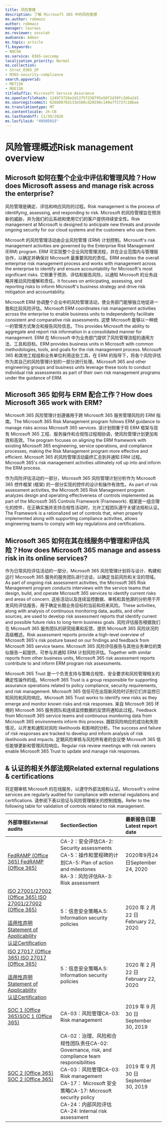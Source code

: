```yaml
---
title: 风险管理
description: 了解 Microsoft 365 中的风险管理
ms.author: robmazz
author: robmazz
manager: laurawi
ms.reviewer: sosstah
audience: Admin
ms.topic: article
f1.keywords:
- NOCSH
ms.service: O365-seccomp
localization_priority: Normal
ms.collection:
- Strat_O365_IP
- M365-security-compliance
search.appverid:
- MET150
- MOE150
titleSuffix: Microsoft Service Assurance
ms.openlocfilehash: 124973726e2d1375f238795a50f2d39fc3d6a2d1
ms.sourcegitcommit: 626b0076d133e588cd28598c149a7f272fc18bae
ms.translationtype: MT
ms.contentlocale: zh-CN
ms.lasthandoff: 11/30/2020
ms.locfileid: "49505915"
---
```

# <a name="risk-management-overview"></a><span data-ttu-id="9c0c3-103">风险管理概述</span><span class="sxs-lookup"><span data-stu-id="9c0c3-103">Risk management overview</span></span>

## <a name="how-does-microsoft-assess-and-manage-risk-across-the-enterprise"></a><span data-ttu-id="9c0c3-104">Microsoft 如何在整个企业中评估和管理风险？</span><span class="sxs-lookup"><span data-stu-id="9c0c3-104">How does Microsoft assess and manage risk across the enterprise?</span></span>

<span data-ttu-id="9c0c3-105">风险管理是确定、评估和响应风险的过程。</span><span class="sxs-lookup"><span data-stu-id="9c0c3-105">Risk management is the process of identifying, assessing, and responding to risk.</span></span> <span data-ttu-id="9c0c3-106">Microsoft 的风险管理旨在预测新的威胁，并为我们的云系统和使用它们的客户提供持续安全性。</span><span class="sxs-lookup"><span data-stu-id="9c0c3-106">Risk management at Microsoft is designed to anticipate new threats and provide ongoing security for our cloud systems and the customers who use them.</span></span>

<span data-ttu-id="9c0c3-107">Microsoft 的风险管理活动由企业风险管理 (ERM) 计划控制。</span><span class="sxs-lookup"><span data-stu-id="9c0c3-107">Microsoft's risk management activities are governed by the Enterprise Risk Management (ERM) program.</span></span> <span data-ttu-id="9c0c3-108">ERM 可实现整个企业风险管理流程，并在企业范围内与管理层协作，以确定并确保对 Microsoft 最重要风险的责任。</span><span class="sxs-lookup"><span data-stu-id="9c0c3-108">ERM enables the overall enterprise risk management process and works with management across the enterprise to identify and ensure accountability for Microsoft's most significant risks.</span></span> <span data-ttu-id="9c0c3-109">它侧重于预测、评估和报告风险，以通知 Microsoft 的业务战略并推动风险缓解和责任。</span><span class="sxs-lookup"><span data-stu-id="9c0c3-109">It focuses on anticipating, assessing, and reporting risks to inform Microsoft's business strategy and drive risk mitigation and accountability.</span></span>

<span data-ttu-id="9c0c3-110">Microsoft ERM 协调整个企业中的风险管理活动，使业务部门能够独立地促进一致和比较风险评估。</span><span class="sxs-lookup"><span data-stu-id="9c0c3-110">Microsoft ERM coordinates risk management activities across the enterprise to enable business units to independently facilitate consistent and comparative risk assessments.</span></span> <span data-ttu-id="9c0c3-111">这使 Microsoft 能够以一种统一的管理方式聚合和报告风险信息。</span><span class="sxs-lookup"><span data-stu-id="9c0c3-111">This provides Microsoft the ability to aggregate and report risk information in a consolidated manner for management.</span></span> <span data-ttu-id="9c0c3-112">ERM 在 Microsoft 中为业务部门提供了风险管理流程的通用方法、工具和目标。</span><span class="sxs-lookup"><span data-stu-id="9c0c3-112">ERM provides business units in Microsoft with common methodologies, tools, and goals for the risk management process.</span></span> <span data-ttu-id="9c0c3-113">Microsoft 365 和其他工程组和业务单位利用这些工具，在 ERM 的指导下，将各个风险评估作为其自己的风险管理计划的一部分进行处理。</span><span class="sxs-lookup"><span data-stu-id="9c0c3-113">Microsoft 365 and other engineering groups and business units leverage these tools to conduct individual risk assessments as part of their own risk management programs under the guidance of ERM.</span></span>

## <a name="how-does-microsoft-365-work-with-erm"></a><span data-ttu-id="9c0c3-114">Microsoft 365 如何与 ERM 配合工作？</span><span class="sxs-lookup"><span data-stu-id="9c0c3-114">How does Microsoft 365 work with ERM?</span></span>

<span data-ttu-id="9c0c3-115">Microsoft 365 风险管理计划遵循用于跨 Microsoft 365 服务管理风险的 ERM 指南。</span><span class="sxs-lookup"><span data-stu-id="9c0c3-115">The Microsoft 365 Risk Management program follows ERM guidance to manage risks across Microsoft 365 services.</span></span> <span data-ttu-id="9c0c3-116">该计划侧重于将 ERM 框架与现有 Microsoft 365 工程、服务操作和合规性过程相协调，使风险管理计划更加有效和高效。</span><span class="sxs-lookup"><span data-stu-id="9c0c3-116">The program focuses on aligning the ERM framework with existing Microsoft 365 engineering, service operations, and compliance processes, making the Risk Management program more effective and efficient.</span></span> <span data-ttu-id="9c0c3-117">Microsoft 365 的风险管理活动最终汇总到并通知 ERM 过程。</span><span class="sxs-lookup"><span data-stu-id="9c0c3-117">Microsoft 365's risk management activities ultimately roll up into and inform the ERM process.</span></span>

<span data-ttu-id="9c0c3-118">作为风险评估活动的一部分，Microsoft 365 风险管理计划分析作为 Microsoft 365 控件框架 (框架) 的一部分实现的控件的设计和操作有效性。</span><span class="sxs-lookup"><span data-stu-id="9c0c3-118">As part of risk assessment activities, the Microsoft 365 Risk Management program analyzes design and operating effectiveness of controls implemented as part of the Microsoft 365 Controls Framework (Framework).</span></span> <span data-ttu-id="9c0c3-119">框架是一组合理化的控件，在正确实施并支持合规性活动时，允许工程团队遵守关键法规和认证。</span><span class="sxs-lookup"><span data-stu-id="9c0c3-119">The Framework is a rationalized set of controls that, when properly implemented along with supporting compliance activities, allows engineering teams to comply with key regulations and certifications.</span></span>

## <a name="how-does-microsoft-365-manage-and-assess-risk-in-its-online-services"></a><span data-ttu-id="9c0c3-120">Microsoft 365 如何在其在线服务中管理和评估风险？</span><span class="sxs-lookup"><span data-stu-id="9c0c3-120">How does Microsoft 365 manage and assess risk in its online services?</span></span>

<span data-ttu-id="9c0c3-121">作为日常风险评估活动的一部分，Microsoft 365 风险管理计划将与设计、构建和运行 Microsoft 365 服务的服务团队进行访谈，以确定当前风险和关注的领域。</span><span class="sxs-lookup"><span data-stu-id="9c0c3-121">As part of ongoing risk assessment activities, the Microsoft 365 Risk Management program conducts interviews with the service teams that design, build, and operate Microsoft 365 services to identify current risks and areas of concern.</span></span> <span data-ttu-id="9c0c3-122">这些活动以及连续监控数据、审核和其他源的分析用于开发风险评估报告，用于确定长期业务目标的当前和将来风险。</span><span class="sxs-lookup"><span data-stu-id="9c0c3-122">These activities, along with analysis of continuous monitoring data, audits, and other sources, are used to develop risk assessment reports that identify current and possible future risks to long-term business goals.</span></span> <span data-ttu-id="9c0c3-123">风险评估报告根据我们在 Microsoft 365 服务团队的研究结果和反馈，提供 Microsoft 365 风险状况的高级概述。</span><span class="sxs-lookup"><span data-stu-id="9c0c3-123">Risk assessment reports provide a high-level overview of Microsoft 365's risk posture based on our findings and feedback from Microsoft 365 service teams.</span></span> <span data-ttu-id="9c0c3-124">Microsoft 365 风险评估报告与其他业务单位的类似报告一起提供，可参与并通知 ERM 计划风险评估。</span><span class="sxs-lookup"><span data-stu-id="9c0c3-124">Together with similar reports from other business units, Microsoft 365 risk assessment reports contribute to and inform ERM program risk assessments.</span></span>

<span data-ttu-id="9c0c3-125">Microsoft 365 Trust 是一个负责支持与策略合规性、安全要求和风险管理相关的确定性操作的组。</span><span class="sxs-lookup"><span data-stu-id="9c0c3-125">Microsoft 365 Trust is a group responsible for supporting assurance operations related to policy compliance, security requirements, and risk management.</span></span> <span data-ttu-id="9c0c3-126">Microsoft 365 信任可在出现新风险时识别它们并监控已知风险和风险响应。</span><span class="sxs-lookup"><span data-stu-id="9c0c3-126">Microsoft 365 Trust works to identify new risks as they emerge and monitor known risks and risk responses.</span></span> <span data-ttu-id="9c0c3-127">来自 Microsoft 365 环境的 Microsoft 365 服务团队和连续监控数据的反馈将通知此过程。</span><span class="sxs-lookup"><span data-stu-id="9c0c3-127">Feedback from Microsoft 365 service teams and continuous monitoring data from Microsoft 365 environments inform this process.</span></span> <span data-ttu-id="9c0c3-128">跟踪风险响应的成功和失败情况，以开发和通知对风险 likelihoods 和影响的分析。</span><span class="sxs-lookup"><span data-stu-id="9c0c3-128">The success and failure of risk responses are tracked to develop and inform analysis of risk likelihoods and impacts.</span></span> <span data-ttu-id="9c0c3-129">定期风险审核与风险所有者的会议使 Microsoft 365 信任能够更新和管理风险响应。</span><span class="sxs-lookup"><span data-stu-id="9c0c3-129">Regular risk review meetings with risk owners enable Microsoft 365 Trust to update and manage risk responses.</span></span>

## <a name="related-external-regulations--certifications"></a><span data-ttu-id="9c0c3-130">& 认证的相关外部法规</span><span class="sxs-lookup"><span data-stu-id="9c0c3-130">Related external regulations & certifications</span></span>

<span data-ttu-id="9c0c3-131">将定期审核 Microsoft 的在线服务，以遵守外部法规和认证。</span><span class="sxs-lookup"><span data-stu-id="9c0c3-131">Microsoft's online services are regularly audited for compliance with external regulations and certifications.</span></span> <span data-ttu-id="9c0c3-132">请参阅下表以验证与风险管理相关的控制措施。</span><span class="sxs-lookup"><span data-stu-id="9c0c3-132">Refer to the following table for validation of controls related to risk management.</span></span>

| <span data-ttu-id="9c0c3-133">**外部审核**</span><span class="sxs-lookup"><span data-stu-id="9c0c3-133">**External audits**</span></span> | <span data-ttu-id="9c0c3-134">**Section**</span><span class="sxs-lookup"><span data-stu-id="9c0c3-134">**Section**</span></span> | <span data-ttu-id="9c0c3-135">**最新报告日期**</span><span class="sxs-lookup"><span data-stu-id="9c0c3-135">**Latest report date**</span></span> |
|:--------------------|:------------|:-----------------------|
| [<span data-ttu-id="9c0c3-136">FedRAMP (Office 365) </span><span class="sxs-lookup"><span data-stu-id="9c0c3-136">FedRAMP (Office 365)</span></span>](https://compliance.microsoft.com/compliancemanager) | <span data-ttu-id="9c0c3-137">CA-2：安全评估</span><span class="sxs-lookup"><span data-stu-id="9c0c3-137">CA-2: Security assessments</span></span> <br> <span data-ttu-id="9c0c3-138">CA-5：操作和里程碑的计划</span><span class="sxs-lookup"><span data-stu-id="9c0c3-138">CA-5: Plan of action and milestones</span></span> <br> <span data-ttu-id="9c0c3-139">RA-3：风险评估</span><span class="sxs-lookup"><span data-stu-id="9c0c3-139">RA-3: Risk assessment</span></span> | <span data-ttu-id="9c0c3-140">2020年9月24日</span><span class="sxs-lookup"><span data-stu-id="9c0c3-140">September 24, 2020</span></span> |
| [<span data-ttu-id="9c0c3-141">ISO 27001/27002 (Office 365) </span><span class="sxs-lookup"><span data-stu-id="9c0c3-141">ISO 27001/27002 (Office 365)</span></span>](https://servicetrust.microsoft.com/ViewPage/MSComplianceGuideV3?command=Download&downloadType=Document&downloadId=d7864d4f-e053-4cc4-a964-fa526d07c3be&tab=7027ead0-3d6b-11e9-b9e1-290b1eb4cdeb&docTab=7027ead0-3d6b-11e9-b9e1-290b1eb4cdeb_ISO_Reports) <br><br> [<span data-ttu-id="9c0c3-142">适用性声明</span><span class="sxs-lookup"><span data-stu-id="9c0c3-142">Statement of Applicability</span></span>](https://servicetrust.microsoft.com/ViewPage/MSComplianceGuide?command=Download&downloadType=Document&downloadId=8ee1e46b-2ada-4e7b-bb7d-4c55a8cb6fcd&docTab=4ce99610-c9c0-11e7-8c2c-f908a777fa4d_ISO_Reports) <br> [<span data-ttu-id="9c0c3-143">认证</span><span class="sxs-lookup"><span data-stu-id="9c0c3-143">Certification</span></span>](https://servicetrust.microsoft.com/ViewPage/MSComplianceGuideV3?command=Download&downloadType=Document&downloadId=1e84a14a-2468-45ac-9412-5e53250d57ec&tab=7027ead0-3d6b-11e9-b9e1-290b1eb4cdeb&docTab=7027ead0-3d6b-11e9-b9e1-290b1eb4cdeb_ISO_Reports) | <span data-ttu-id="9c0c3-144">5：信息安全策略</span><span class="sxs-lookup"><span data-stu-id="9c0c3-144">A.5: Information security policies</span></span> | <span data-ttu-id="9c0c3-145">2020 年 2 月 22 日</span><span class="sxs-lookup"><span data-stu-id="9c0c3-145">February 22, 2020</span></span> |
| [<span data-ttu-id="9c0c3-146">ISO 27017 (Office 365) </span><span class="sxs-lookup"><span data-stu-id="9c0c3-146">ISO 27017 (Office 365)</span></span>](https://servicetrust.microsoft.com/ViewPage/MSComplianceGuideV3?command=Download&downloadType=Document&downloadId=d7864d4f-e053-4cc4-a964-fa526d07c3be&tab=7027ead0-3d6b-11e9-b9e1-290b1eb4cdeb&docTab=7027ead0-3d6b-11e9-b9e1-290b1eb4cdeb_ISO_Reports) <br><br> [<span data-ttu-id="9c0c3-147">适用性声明</span><span class="sxs-lookup"><span data-stu-id="9c0c3-147">Statement of Applicability</span></span>](https://servicetrust.microsoft.com/ViewPage/MSComplianceGuide?command=Download&downloadType=Document&downloadId=8ee1e46b-2ada-4e7b-bb7d-4c55a8cb6fcd&docTab=4ce99610-c9c0-11e7-8c2c-f908a777fa4d_ISO_Reports) <br> [<span data-ttu-id="9c0c3-148">认证</span><span class="sxs-lookup"><span data-stu-id="9c0c3-148">Certification</span></span>](https://servicetrust.microsoft.com/ViewPage/MSComplianceGuideV3?command=Download&downloadType=Document&downloadId=70de0999-5451-43a3-9ef4-761e8fbfb1a3&tab=7027ead0-3d6b-11e9-b9e1-290b1eb4cdeb&docTab=7027ead0-3d6b-11e9-b9e1-290b1eb4cdeb_ISO_Reports) | <span data-ttu-id="9c0c3-149">5：信息安全策略</span><span class="sxs-lookup"><span data-stu-id="9c0c3-149">A.5: Information security policies</span></span> | <span data-ttu-id="9c0c3-150">2020 年 2 月 22 日</span><span class="sxs-lookup"><span data-stu-id="9c0c3-150">February 22, 2020</span></span> |
| [<span data-ttu-id="9c0c3-151">SOC 1 (Office 365)</span><span class="sxs-lookup"><span data-stu-id="9c0c3-151">SOC 1 (Office 365)</span></span>](https://servicetrust.microsoft.com/ViewPage/MSComplianceGuideV3?command=Download&downloadType=Document&downloadId=b07c0f7b-6bd5-4544-8255-7a5f14bf914a&tab=7027ead0-3d6b-11e9-b9e1-290b1eb4cdeb&docTab=7027ead0-3d6b-11e9-b9e1-290b1eb4cdeb_SOC_/_SSAE_16_Reports) | <span data-ttu-id="9c0c3-152">CA-03：风险管理</span><span class="sxs-lookup"><span data-stu-id="9c0c3-152">CA-03: Risk management</span></span> | <span data-ttu-id="9c0c3-153">2019 年 9 月 30 日</span><span class="sxs-lookup"><span data-stu-id="9c0c3-153">September 30, 2019</span></span> |
| [<span data-ttu-id="9c0c3-154">SOC 2 (Office 365) </span><span class="sxs-lookup"><span data-stu-id="9c0c3-154">SOC 2 (Office 365)</span></span>](https://servicetrust.microsoft.com/ViewPage/MSComplianceGuideV3?command=Download&downloadType=Document&downloadId=fa062990-e758-4ddc-ace3-7fb21a301d09&tab=7027ead0-3d6b-11e9-b9e1-290b1eb4cdeb&docTab=7027ead0-3d6b-11e9-b9e1-290b1eb4cdeb_SOC_/_SSAE_16_Rep-11e9-b9e1-290b1eb4cdeb_SOC_/_SSAE_16_Reports) | <span data-ttu-id="9c0c3-155">CA-02：治理、风险和合规性团队责任</span><span class="sxs-lookup"><span data-stu-id="9c0c3-155">CA-02: Governance, risk, and compliance team responsibilities</span></span> <br> <span data-ttu-id="9c0c3-156">CA-03：风险管理</span><span class="sxs-lookup"><span data-stu-id="9c0c3-156">CA-03: Risk management</span></span> <br> <span data-ttu-id="9c0c3-157">CA-17： Microsoft 安全策略</span><span class="sxs-lookup"><span data-stu-id="9c0c3-157">CA-17: Microsoft security policy</span></span> <br> <span data-ttu-id="9c0c3-158">CA-24：内部风险评估</span><span class="sxs-lookup"><span data-stu-id="9c0c3-158">CA-24: Internal risk assessment</span></span> | <span data-ttu-id="9c0c3-159">2019 年 9 月 30 日</span><span class="sxs-lookup"><span data-stu-id="9c0c3-159">September 30, 2019</span></span> |
